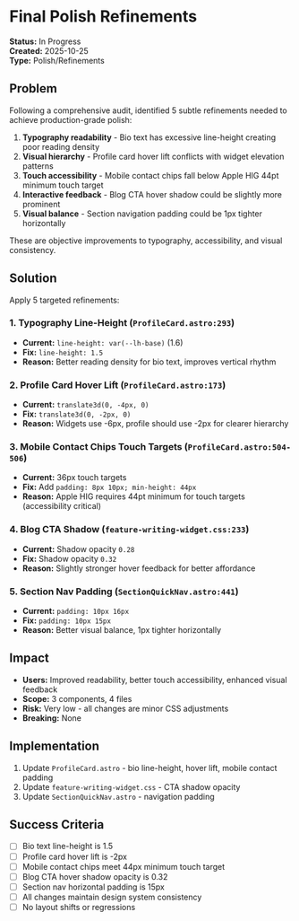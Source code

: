 # Final Polish Refinements

**Status:** In Progress  
**Created:** 2025-10-25  
**Type:** Polish/Refinements

## Problem

Following a comprehensive audit, identified 5 subtle refinements needed to achieve production-grade polish:

1. **Typography readability** - Bio text has excessive line-height creating poor reading density
2. **Visual hierarchy** - Profile card hover lift conflicts with widget elevation patterns
3. **Touch accessibility** - Mobile contact chips fall below Apple HIG 44pt minimum touch target
4. **Interactive feedback** - Blog CTA hover shadow could be slightly more prominent
5. **Visual balance** - Section navigation padding could be 1px tighter horizontally

These are objective improvements to typography, accessibility, and visual consistency.

## Solution

Apply 5 targeted refinements:

### 1. Typography Line-Height (`ProfileCard.astro:293`)
- **Current:** `line-height: var(--lh-base)` (1.6)
- **Fix:** `line-height: 1.5`
- **Reason:** Better reading density for bio text, improves vertical rhythm

### 2. Profile Card Hover Lift (`ProfileCard.astro:173`)
- **Current:** `translate3d(0, -4px, 0)`
- **Fix:** `translate3d(0, -2px, 0)`
- **Reason:** Widgets use -6px, profile should use -2px for clearer hierarchy

### 3. Mobile Contact Chips Touch Targets (`ProfileCard.astro:504-506`)
- **Current:** 36px touch targets
- **Fix:** Add `padding: 8px 10px; min-height: 44px`
- **Reason:** Apple HIG requires 44pt minimum for touch targets (accessibility critical)

### 4. Blog CTA Shadow (`feature-writing-widget.css:233`)
- **Current:** Shadow opacity `0.28`
- **Fix:** Shadow opacity `0.32`
- **Reason:** Slightly stronger hover feedback for better affordance

### 5. Section Nav Padding (`SectionQuickNav.astro:441`)
- **Current:** `padding: 10px 16px`
- **Fix:** `padding: 10px 15px`
- **Reason:** Better visual balance, 1px tighter horizontally

## Impact

- **Users:** Improved readability, better touch accessibility, enhanced visual feedback
- **Scope:** 3 components, 4 files
- **Risk:** Very low - all changes are minor CSS adjustments
- **Breaking:** None

## Implementation

1. Update `ProfileCard.astro` - bio line-height, hover lift, mobile contact padding
2. Update `feature-writing-widget.css` - CTA shadow opacity
3. Update `SectionQuickNav.astro` - navigation padding

## Success Criteria

- [ ] Bio text line-height is 1.5
- [ ] Profile card hover lift is -2px
- [ ] Mobile contact chips meet 44px minimum touch target
- [ ] Blog CTA hover shadow opacity is 0.32
- [ ] Section nav horizontal padding is 15px
- [ ] All changes maintain design system consistency
- [ ] No layout shifts or regressions
